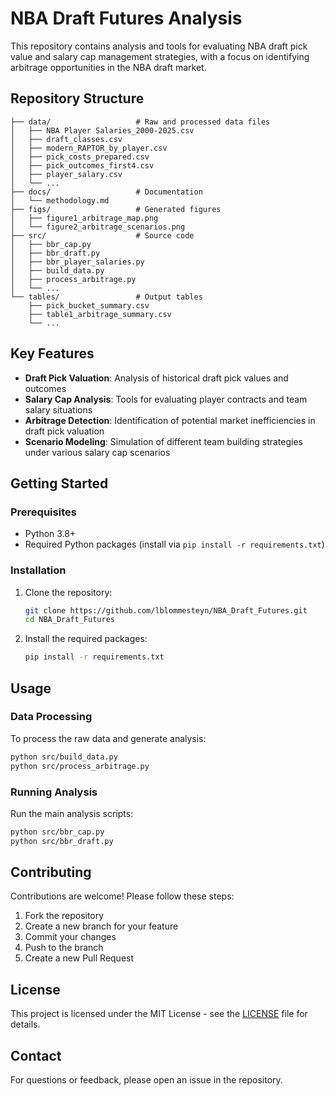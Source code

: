 # NBA Draft Futures Analysis

This repository contains analysis and tools for evaluating NBA draft pick value and salary cap management strategies, with a focus on identifying arbitrage opportunities in the NBA draft market.

## Repository Structure

```
├── data/                   # Raw and processed data files
│   ├── NBA Player Salaries_2000-2025.csv
│   ├── draft_classes.csv
│   ├── modern_RAPTOR_by_player.csv
│   ├── pick_costs_prepared.csv
│   ├── pick_outcomes_first4.csv
│   ├── player_salary.csv
│   └── ...
├── docs/                   # Documentation
│   └── methodology.md
├── figs/                   # Generated figures
│   ├── figure1_arbitrage_map.png
│   └── figure2_arbitrage_scenarios.png
├── src/                    # Source code
│   ├── bbr_cap.py
│   ├── bbr_draft.py
│   ├── bbr_player_salaries.py
│   ├── build_data.py
│   ├── process_arbitrage.py
│   └── ...
└── tables/                 # Output tables
    ├── pick_bucket_summary.csv
    ├── table1_arbitrage_summary.csv
    └── ...
```

## Key Features

- **Draft Pick Valuation**: Analysis of historical draft pick values and outcomes
- **Salary Cap Analysis**: Tools for evaluating player contracts and team salary situations
- **Arbitrage Detection**: Identification of potential market inefficiencies in draft pick valuation
- **Scenario Modeling**: Simulation of different team building strategies under various salary cap scenarios

## Getting Started

### Prerequisites

- Python 3.8+
- Required Python packages (install via `pip install -r requirements.txt`)

### Installation

1. Clone the repository:
   ```bash
   git clone https://github.com/lblommesteyn/NBA_Draft_Futures.git
   cd NBA_Draft_Futures
   ```

2. Install the required packages:
   ```bash
   pip install -r requirements.txt
   ```

## Usage

### Data Processing

To process the raw data and generate analysis:

```bash
python src/build_data.py
python src/process_arbitrage.py
```

### Running Analysis

Run the main analysis scripts:

```bash
python src/bbr_cap.py
python src/bbr_draft.py
```

## Contributing

Contributions are welcome! Please follow these steps:

1. Fork the repository
2. Create a new branch for your feature
3. Commit your changes
4. Push to the branch
5. Create a new Pull Request

## License

This project is licensed under the MIT License - see the [LICENSE](LICENSE) file for details.

## Contact

For questions or feedback, please open an issue in the repository.
